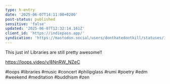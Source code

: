 ```yaml
---
type: h-entry
date: '2025-06-07T14:11:00+0200'
post-status: published
sensitive: 'false'
updated: '2025-06-07T12:32:14.161Z'
client_id: 'https://indiepass.app/'
syndication: 'https://mastodon.social/users/donthatedontkill/statuses/114642093351997225'
---
```

This just in! Libraries are still pretty awesome!! 

https://loops.video/v/8NnRW_NZeC 

#loops #libraries #music #concert #philipglass #rumi #poetry #edm #weekend #meditation #buddhism #zen
